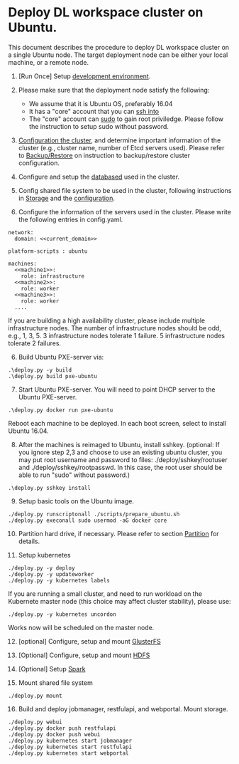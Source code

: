 # Deploy DL workspace cluster on Ubuntu. 

This document describes the procedure to deploy DL workspace cluster on a single Ubuntu node. The target deployment node can be either your local machine, or a remote node. 

1. [Run Once] Setup [development environment](../../DevEnvironment/Readme.md).  

2. Please make sure that the deployment node satisfy the following:
   * We assume that it is Ubuntu OS, preferably 16.04
   * It has a "core" account that you can [ssh into](https://www.ssh.com/ssh/copy-id)
   * The "core" account can [sudo](https://linuxconfig.org/sudo-install-usage-and-sudoers-config-file-basics) to gain root priviledge. Please follow the instruction to setup sudo without password. 

2. [Configuration the cluster](../configuration/Readme.md), and determine important information of the cluster (e.g., cluster name, number of Etcd servers used). Please refer to [Backup/Restore](../Backup.md) on instruction to backup/restore cluster configuration. 

3. Configure and setup the [databased](../database/Readme.md) used in the cluster. 

4. Config shared file system to be used in the cluster, following instructions in [Storage](../Storage/Readme.md) and the [configuration](../Storage/configure.md).

5. Configure the information of the servers used in the cluster. Please write the following entries in config.yaml. 

  ```
  network:
    domain: <<current_domain>>
  
  platform-scripts : ubuntu

  machines:
    <<machine1>>:
      role: infrastructure
    <<machine2>>:
      role: worker
    <<machine3>>:
      role: worker
    ....
  ```
  If you are building a high availability cluster, please include multiple infrastructure nodes. The number of infrastructure nodes should be odd, e.g., 1, 3, 5. 3 infrastructure nodes tolerate 1 failure. 5 infrastructure nodes tolerate 2 failures. 

6. Build Ubuntu PXE-server via:
  ```
  .\deploy.py -y build 
  .\deploy.py build pxe-ubuntu
  ```

7. Start Ubuntu PXE-server. You will need to point DHCP server to the Ubuntu PXE-server. 
  ```
  .\deploy.py docker run pxe-ubuntu
  ```
  Reboot each machine to be deployed. In each boot screen, select to install Ubuntu 16.04. 

8. After the machines is reimaged to Ubuntu, install sshkey. (optional: If you ignore step 2,3 and choose to use an existing ubuntu cluster, you may put root username and password to files: ./deploy/sshkey/rootuser and ./deploy/sshkey/rootpasswd. In this case, the root user should be able to run "sudo" without password.)
  ```
  .\deploy.py sshkey install
  ```

9. Setup basic tools on the Ubuntu image. 
  ```
  ./deploy.py runscriptonall ./scripts/prepare_ubuntu.sh
  ./deploy.py execonall sudo usermod -aG docker core
  ```

10. Partition hard drive, if necessary. Please refer to section [Partition](Repartition.md) for details. 

11. Setup kubernetes
  ```
  ./deploy.py -y deploy
  ./deploy.py -y updateworker
  ./deploy.py -y kubernetes labels
  ```
  If you are running a small cluster, and need to run workload on the Kubernete master node (this choice may affect cluster stability), please use:
  ```
  ./deploy.py -y kubernetes uncordon
  ```
  Works now will be scheduled on the master node. 
  
12. [optional] Configure, setup and mount [GlusterFS](../Storage/GlusterFS.md)
13. [Optional] Configure, setup and mount [HDFS](../Storage/hdfs.md)
14. [Optional] Setup [Spark](../Storage/spark.md)

15. Mount shared file system
  ```
  ./deploy.py mount
  ```

16. Build and deploy jobmanager, restfulapi, and webportal. Mount storage.
  ```
  ./deploy.py webui
  ./deploy.py docker push restfulapi
  ./deploy.py docker push webui
  ./deploy.py kubernetes start jobmanager
  ./deploy.py kubernetes start restfulapi
  ./deploy.py kubernetes start webportal
  ```
